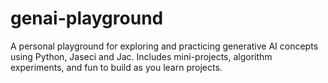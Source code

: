 # genai-playground
A personal playground for exploring and practicing generative AI concepts using Python, Jaseci and Jac. Includes mini-projects, algorithm experiments, and fun to build as you learn projects.

